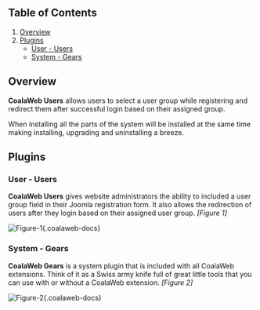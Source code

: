 ## Table of Contents
1.  [Overview](#overview)
2.  [Plugins](#plugins)
    -   [User - Users](#plg-users)
    -   [System - Gears](#plg-gears)

## <a class="doc-top" name="overview"></a>Overview

**CoalaWeb Users** allows users to select a user group while registering and redirect them after successful login based on their assigned group.

<div class="uk-alert">When installing all the parts of the system will be installed at the same time making installing, upgrading and uninstalling a breeze.</div>

## <a name="plugins"></a>Plugins

### <a name="plg-users"></a>User - Users

**CoalaWeb Users** gives website administrators the ability to included a user group field in their Joomla registration form. It also allows the redirection of users after they login based on their assigned user group. *\[Figure 1\]*

![Figure-1](http://cdn.coalaweb.com/images/docs/joomla-extensions/users/cw-users.png "Figure-1"){.coalaweb-docs}

### <a name="plg-gears"></a>System - Gears

**CoalaWeb Gears** is a system plugin that is included with all CoalaWeb extensions. Think of it as a Swiss army knife full of great little tools that you can use with or without a CoalaWeb extension. *\[Figure 2\]*

![Figure-2](http://cdn.coalaweb.com/images/docs/joomla-extensions/gears/cw-gears.png "Figure-2"){.coalaweb-docs}